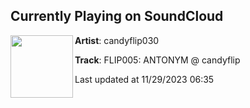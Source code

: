 ## Currently Playing on SoundCloud

[<img align="left" width="100" src="https://i1.sndcdn.com/artworks-LhnK745TwOD6zr7H-zT6QNw-t500x500.jpg">](https://soundcloud.com/candyflip030/antonym-candyflip-1811)

**Artist**: candyflip030 

**Track**: FLIP005: ANTONYM @ candyflip

Last updated at 11/29/2023 06:35
